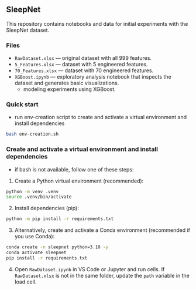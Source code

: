 ## SleepNet

This repository contains notebooks and data for initial experiments with the SleepNet dataset.

### Files

- `RawDataset.xlsx` — original dataset with all 999 features.
- `5_Features.xlsx` — dataset with 5 engineered features.
- `70_Features.xlsx` — dataset with 70 engineered features.
- `XGBoost.ipynb`
  — exploratory analysis notebook that inspects the dataset and generates basic visualizations.
  - modeling experiments using XGBoost.

### Quick start

- run env-creation script to create and activate a virtual environment and install dependencies

```bash
bash env-creation.sh
```

### Create and activate a virtual environment and install dependencies

- if bash is not available, follow one of these steps:

1. Create a Python virtual environment (recommended):

```bash
python -m venv .venv
source .venv/bin/activate
```

2. Install dependencies (pip):

```bash
python -m pip install -r requirements.txt
```

3. Alternatively, create and activate a Conda environment (recommended if you use Conda):

```bash
conda create -n sleepnet python=3.10 -y
conda activate sleepnet
pip install -r requirements.txt
```

4. Open `RawDataset.ipynb` in VS Code or Jupyter and run cells. If `RawDataset.xlsx` is not in the same folder, update the `path` variable in the load cell.
